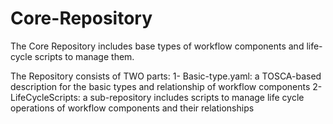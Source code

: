 # Core-Repository
The Core Repository includes base types of workflow components and life-cycle scripts to manage them.

The Repository consists of TWO parts:
1- Basic-type.yaml: a TOSCA-based description for the basic types and relationship of workflow components
2- LifeCycleScripts: a sub-repository includes scripts to manage life cycle operations of workflow components and their relationships
